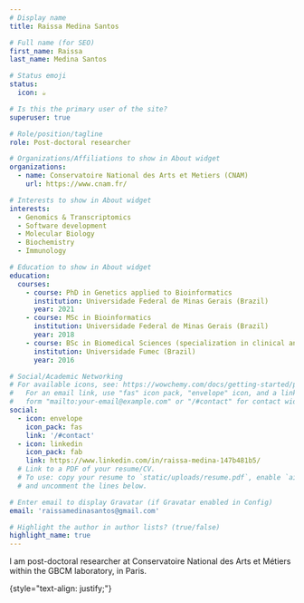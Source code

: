 ```yaml
---
# Display name
title: Raissa Medina Santos

# Full name (for SEO)
first_name: Raissa 
last_name: Medina Santos

# Status emoji
status:
  icon: ☕️

# Is this the primary user of the site?
superuser: true

# Role/position/tagline
role: Post-doctoral researcher

# Organizations/Affiliations to show in About widget
organizations:
  - name: Conservatoire National des Arts et Metiers (CNAM)
    url: https://www.cnam.fr/

# Interests to show in About widget
interests:
  - Genomics & Transcriptomics
  - Software development
  - Molecular Biology
  - Biochemistry
  - Immunology

# Education to show in About widget
education:
  courses:
    - course: PhD in Genetics applied to Bioinformatics
      institution: Universidade Federal de Minas Gerais (Brazil)
      year: 2021
    - course: MSc in Bioinformatics
      institution: Universidade Federal de Minas Gerais (Brazil)
      year: 2018
    - course: BSc in Biomedical Sciences (specialization in clinical analysis and molecular biology)
      institution: Universidade Fumec (Brazil)
      year: 2016

# Social/Academic Networking
# For available icons, see: https://wowchemy.com/docs/getting-started/page-builder/#icons
#   For an email link, use "fas" icon pack, "envelope" icon, and a link in the
#   form "mailto:your-email@example.com" or "/#contact" for contact widget.
social:
  - icon: envelope
    icon_pack: fas
    link: '/#contact'
  - icon: linkedin
    icon_pack: fab
    link: https://www.linkedin.com/in/raissa-medina-147b481b5/
  # Link to a PDF of your resume/CV.
  # To use: copy your resume to `static/uploads/resume.pdf`, enable `ai` icons in `params.yaml`,
  # and uncomment the lines below.

# Enter email to display Gravatar (if Gravatar enabled in Config)
email: 'raissamedinasantos@gmail.com'

# Highlight the author in author lists? (true/false)
highlight_name: true
---
```


I am post-doctoral researcher at Conservatoire National des Arts et Métiers within the GBCM laboratory, in Paris.

{style="text-align: justify;"}
